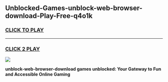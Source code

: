 
## Unblocked-Games-unblock-web-browser-download-Play-Free-q4o1k
<h3>
<a href="https://premium76.site?title=unblock-web-browser-download&ref=23A">CLICK TO PLAY</a></h3>
<hr>

<h3>
<a href="https://premium76.site?title=unblock-web-browser-download&ref=23A">CLICK 2 PLAY</a>
  
</h3>

<a href="https://premium76.site?title=unblock-web-browser-download&ref=23A"><img src="https://clearcache.store/games.png"></a>


**unblock-web-browser-download games unblocked: Your Gateway to Fun and Accessible Online Gaming**

